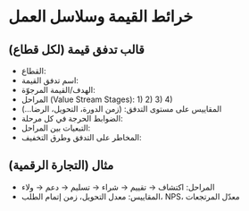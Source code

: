# خرائط القيمة وسلاسل العمل

## قالب تدفق قيمة (لكل قطاع)
- القطاع:
- اسم تدفق القيمة:
- الهدف/القيمة المرجوّة:
- المراحل (Value Stream Stages):
  1)
  2)
  3)
  4)
- المقاييس على مستوى التدفق: (زمن الدورة، التحويل، الرضا...)
- الضوابط الحرجة في كل مرحلة:
- التبعيات بين المراحل:
- المخاطر على التدفق وطرق التخفيف:

## مثال (التجارة الرقمية)
- المراحل: اكتشاف → تقييم → شراء → تسليم → دعم → ولاء
- المقاييس: معدل التحويل، زمن إتمام الطلب، NPS، معدّل المرتجعات